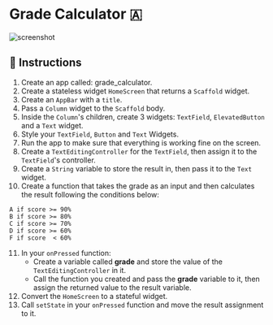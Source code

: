 # Grade Calculator 🇦

![screenshot](https://user-images.githubusercontent.com/84308096/158198001-e9017006-6726-44d0-8ada-95b709eed7ff.png)

## 🍋 Instructions

1. Create an app called: grade_calculator.
2. Create a stateless widget `HomeScreen` that returns a `Scaffold` widget.
3. Create an `AppBar` with a `title`.
4. Pass a `Column` widget to the `Scaffold` body.
5. Inside the `Column`'s children, create 3 widgets: `TextField`, `ElevatedButton` and a `Text` widget.
6. Style your `TextField`, `Button` and `Text` Widgets.
7. Run the app to make sure that everything is working fine on the screen.
8. Create a `TextEditingController` for the `TextField`, then assign it to the `TextField`'s controller.
9. Create a `String` variable to store the result in, then pass it to the `Text` widget.
10. Create a function that takes the grade as an input and then calculates the result following the conditions below:

```
A if score >= 90%
B if score >= 80%
C if score >= 70%
D if score >= 60%
F if score  < 60%
```

11. In your `onPressed` function:
    - Create a variable called **grade** and store the value of the `TextEditingController` in it.
    - Call the function you created and pass the **grade** variable to it, then assign the returned value to the result variable.
12. Convert the `HomeScreen` to a stateful widget.
13. Call `setState` in your `onPressed` function and move the result assignment to it.
